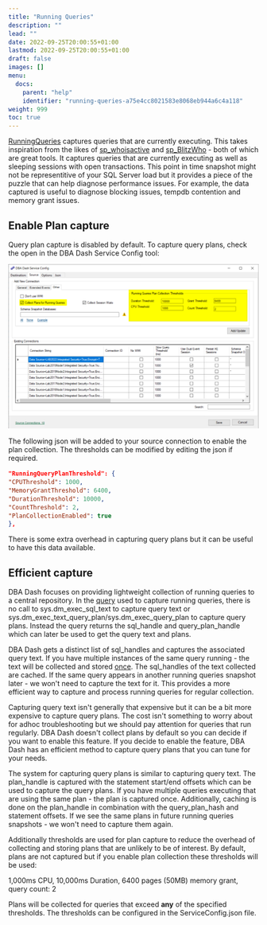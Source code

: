 ```yaml
---
title: "Running Queries"
description: ""
lead: ""
date: 2022-09-25T20:00:55+01:00
lastmod: 2022-09-25T20:00:55+01:00
draft: false
images: []
menu:
  docs:
    parent: "help"
    identifier: "running-queries-a75e4cc8021583e8068eb944a6c4a118"
weight: 999
toc: true
---
```

[RunningQueries](https://github.com/trimble-oss/dba-dash/blob/main/DBADash/SQL/SQLRunningQueries.sql) captures queries that are currently executing.  This takes inspiration from the likes of [sp_whoisactive](http://whoisactive.com/) and [sp_BlitzWho](https://github.com/BrentOzarULTD/SQL-Server-First-Responder-Kit/blob/dev/sp_BlitzWho.sql) - both of which are great tools.  It captures queries that are currently executing as well as sleeping sessions with open transactions.  This point in time snapshot might not be representitive of your SQL Server load but it provides a piece of the puzzle that can help diagnose performance issues.  For example, the data captured is useful to diagnose blocking issues, tempdb contention and memory grant issues.

## Enable Plan capture
Query plan capture is disabled by default.  To capture query plans, check the open in the DBA Dash Service Config tool:

![Capture plans](capture-plans.png)

The following json will be added to your source connection to enable the plan collection.  The thresholds can be modified by editing the json if required.  
```json
"RunningQueryPlanThreshold": {
"CPUThreshold": 1000,
"MemoryGrantThreshold": 6400,
"DurationThreshold": 10000,
"CountThreshold": 2,
"PlanCollectionEnabled": true
},
```
There is some extra overhead in capturing query plans but it can be useful to have this data available.  

## Efficient capture
DBA Dash focuses on providing lightweight collection of running queries to a central repository. In the [query](https://github.com/trimble-oss/dba-dash/blob/main/DBADash/SQL/SQLRunningQueries.sql) used to capture running queries, there is no call to sys.dm_exec_sql_text to capture query text or sys.dm_exec_text_query_plan/sys.dm_exec_query_plan to capture query plans.  Instead the query returns the sql_handle and query_plan_handle which can later be used to get the query text and plans.  

DBA Dash gets a distinct list of sql_handles and captures the associated query text.  If you have multiple instances of the same query running - the text will be collected and stored <ins>once</ins>.  The sql_handles of the text collected are cached.  If the same query appears in another running queries snapshot later - we won't need to capture the text for it.  This provides a more efficient way to capture and process running queries for regular collection.  

Capturing query text isn't generally that expensive but it can be a bit more expensive to capture query plans.  The cost isn't something to worry about for adhoc troubleshooting but we should pay attention for queries that run regularly.  DBA Dash doesn't collect plans by default so you can decide if you want to enable this feature.  If you decide to enable the feature, DBA Dash has an efficient method to capture query plans that you can tune for your needs. 

The system for capturing query plans is similar to capturing query text.  The plan_handle is captured with the statement start/end offsets which can be used to capture the query plans.  If you have multiple queries executing that are using the same plan - the plan is captured once.  Additionally, caching is done on the plan_handle in combination with the query_plan_hash and statement offsets. If we see the same plans in future running queries snapshots - we won't need to capture them again.   

Additionally thresholds are used for plan capture to reduce the overhead of collecting and storing plans that are unlikely to be of interest. By default, plans are not captured but if you enable plan collection these thresholds will be used:

 1,000ms CPU, 10,000ms Duration, 6400 pages (50MB) memory grant, query count: 2

Plans will be collected for queries that exceed **any** of the specified thresholds.  The thresholds can be configured in the ServiceConfig.json file.